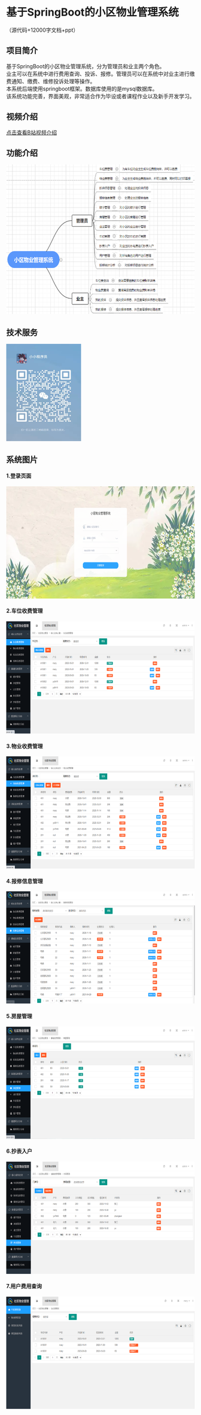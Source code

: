 # 基于SpringBoot的小区物业管理系统<br>

（源代码+12000字文档+ppt）

## 项目简介

基于SpringBoot的小区物业管理系统，分为管理员和业主两个角色。<br>
业主可以在系统中进行费用查询、投诉、报修。管理员可以在系统中对业主进行缴费通知、缴费、维修投诉处理等操作。<br>
本系统后端使用springboot框架。数据库使用的是mysql数据库。<br>
该系统功能完善，界面美观，非常适合作为毕设或者课程作业以及新手开发学习。<br>

## 视频介绍
<a href="https://www.bilibili.com/video/BV1nu411M7GX/?spm_id_from=333.999.0.0" target="_blank">点击查看B站视频介绍</a>

## 功能介绍
<img src="./images/gn.jpg" width="600" height="400" /><br>

## 技术服务
<img src="./images/my.jpg" width="200" height="260" />

## 系统图片
#### 1.登录页面
<img src="./images/1.jpg" width="600" height="300" /><br>
#### 2.车位收费管理
<img src="./images/2.jpg" width="600" height="300" /><br>
#### 3.物业收费管理
<img src="./images/3.jpg" width="600" height="300" /><br>
#### 4.报修信息管理
<img src="./images/4.jpg" width="600" height="300" /><br>
#### 5.房屋管理
<img src="./images/5.jpg" width="600" height="300" /><br>
#### 6.抄表入户
<img src="./images/6.jpg" width="600" height="300" /><br>
#### 7.用户费用查询
<img src="./images/7.jpg" width="600" height="300" /><br>
